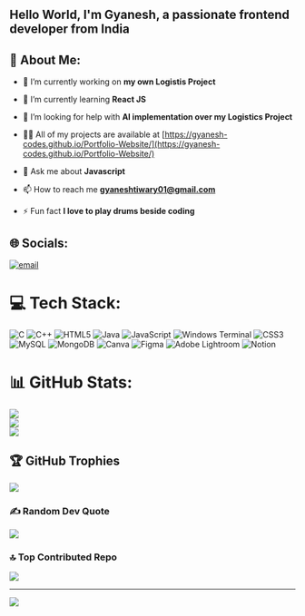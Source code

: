 <h2>Hello World, I'm Gyanesh, a passionate frontend developer from India </h2>


## 💫 About Me:

</p>

- 🔭 I’m currently working on **my own Logistis Project**

- 🌱 I’m currently learning **React JS**

- 🤝 I’m looking for help with **AI implementation over my Logistics Project**

- 👨‍💻 All of my projects are available at [https://gyanesh-codes.github.io/Portfolio-Website/](https://gyanesh-codes.github.io/Portfolio-Website/)

- 💬 Ask me about **Javascript**

- 📫 How to reach me **gyaneshtiwary01@gmail.com**

- ⚡ Fun fact **I love to play drums beside coding**

</p>

## 🌐 Socials:
[![email](https://img.shields.io/badge/Email-D14836?logo=gmail&logoColor=white)](mailto:gyaneshtiwary01@gmail.com) 

# 💻 Tech Stack:
![C](https://img.shields.io/badge/c-%2300599C.svg?style=for-the-badge&logo=c&logoColor=white) ![C++](https://img.shields.io/badge/c++-%2300599C.svg?style=for-the-badge&logo=c%2B%2B&logoColor=white) ![HTML5](https://img.shields.io/badge/html5-%23E34F26.svg?style=for-the-badge&logo=html5&logoColor=white) ![Java](https://img.shields.io/badge/java-%23ED8B00.svg?style=for-the-badge&logo=openjdk&logoColor=white) ![JavaScript](https://img.shields.io/badge/javascript-%23323330.svg?style=for-the-badge&logo=javascript&logoColor=%23F7DF1E) ![Windows Terminal](https://img.shields.io/badge/Windows%20Terminal-%234D4D4D.svg?style=for-the-badge&logo=windows-terminal&logoColor=white) ![CSS3](https://img.shields.io/badge/css3-%231572B6.svg?style=for-the-badge&logo=css3&logoColor=white) ![MySQL](https://img.shields.io/badge/mysql-4479A1.svg?style=for-the-badge&logo=mysql&logoColor=white) ![MongoDB](https://img.shields.io/badge/MongoDB-%234ea94b.svg?style=for-the-badge&logo=mongodb&logoColor=white) ![Canva](https://img.shields.io/badge/Canva-%2300C4CC.svg?style=for-the-badge&logo=Canva&logoColor=white) ![Figma](https://img.shields.io/badge/figma-%23F24E1E.svg?style=for-the-badge&logo=figma&logoColor=white) ![Adobe Lightroom](https://img.shields.io/badge/Adobe%20Lightroom-31A8FF.svg?style=for-the-badge&logo=Adobe%20Lightroom&logoColor=white) ![Notion](https://img.shields.io/badge/Notion-%23000000.svg?style=for-the-badge&logo=notion&logoColor=white)
# 📊 GitHub Stats:
![](https://github-readme-stats.vercel.app/api?username=Gyanesh-Codes&theme=dark&hide_border=false&include_all_commits=false&count_private=false)<br/>
![](https://nirzak-streak-stats.vercel.app/?user=Gyanesh-Codes&theme=dark&hide_border=false)<br/>
![](https://github-readme-stats.vercel.app/api/top-langs/?username=Gyanesh-Codes&theme=dark&hide_border=false&include_all_commits=false&count_private=false&layout=compact)

## 🏆 GitHub Trophies
![](https://github-profile-trophy.vercel.app/?username=Gyanesh-Codes&theme=radical&no-frame=false&no-bg=true&margin-w=4)

### ✍️ Random Dev Quote
![](https://quotes-github-readme.vercel.app/api?type=horizontal&theme=radical)

### 🔝 Top Contributed Repo
![](https://github-contributor-stats.vercel.app/api?username=Gyanesh-Codes&limit=5&theme=dark&combine_all_yearly_contributions=true)

---
[![](https://visitcount.itsvg.in/api?id=Gyanesh-Codes&icon=0&color=0)](https://visitcount.itsvg.in)

<!-- Proudly created with GPRM ( https://gprm.itsvg.in ) -->
